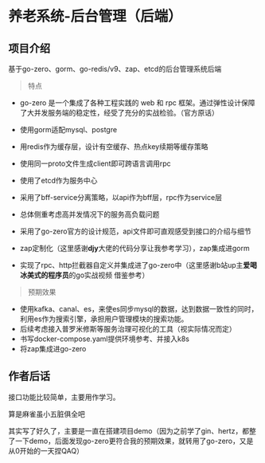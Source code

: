 # 养老系统-后台管理（后端）

## 项目介绍

基于go-zero、gorm、go-redis/v9、zap、etcd的后台管理系统后端

> 特点

* go-zero 是一个集成了各种工程实践的 web 和 rpc 框架。通过弹性设计保障了大并发服务端的稳定性，经受了充分的实战检验。（官方原话）

* 使用gorm适配mysql、postgre

* 用redis作为缓存层，设计有空缓存、热点key续期等缓存策略

* 使用同一proto文件生成client即可跨语言调用rpc

* 使用了etcd作为服务中心
* 采用了bff-service分离策略，以api作为bff层，rpc作为service层
* 总体侧重考虑高并发情况下的服务高负载问题
* 采用了go-zero官方的设计规范，api文件即可直观感受到接口的介绍与细节
* zap定制化（这里感谢**djy**大佬的代码分享让我参考学习），zap集成进gorm
* 实现了rpc、http拦截器自定义并集成进了go-zero中（这里感谢b站up主**爱喝冰美式的程序员**的go实战视频 借鉴参考）

> 预期效果

* 使用kafka、canal、es，来使es同步mysql的数据，达到数据一致性的同时，利用es作为搜索引擎，承担用户管理模块的搜索功能。
* 后续考虑接入普罗米修斯等服务治理可视化的工具（视实际情况而定）
* 书写docker-compose.yaml提供环境参考、并接入k8s
* 将zap集成进go-zero

## 作者后话

接口功能比较简单，主要用作学习。

算是麻雀虽小五脏俱全吧

其实写了好久了，主要是一直在搭建项目demo（因为之前学了gin、hertz，都整了一下demo，后面发现go-zero更符合我的预期效果，就转用了go-zero，又是从0开始的一天捏QAQ）